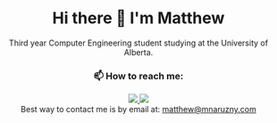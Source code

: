 <h1 align='center'>
    Hi there 👋 I'm Matthew
</h1>

<p align='center'>
    Third year Computer Engineering student studying at the University of Alberta.
</p>
<h3 align='center'>
    📫 How to reach me:
</h3>
<div align='center'>
    <a href="https://www.linkedin.com/in/matthewnaruzny/">
        <img src="https://img.shields.io/badge/LinkedIn-0077B5?style=for-the-badge&logo=linkedin&logoColor=white">
    </a>
    <a href="https://www.instagram.com/matt.naruzny/">
        <img src="https://img.shields.io/badge/Instagram-E4405F?style=for-the-badge&logo=instagram&logoColor=white">
    </a>
</div>
<div align='center'>
    Best way to contact me is by email at:
    <a href="mailto:matthew@mnaruzny.com">
        matthew@mnaruzny.com
    </a>
</div>


<!--
**matthewnaruzny/matthewnaruzny** is a ✨ _special_ ✨ repository because its `README.md` (this file) appears on your GitHub profile.

Here are some ideas to get you started:

- 🔭 I’m currently working on ...
- 🌱 I’m currently learning ...
- 👯 I’m looking to collaborate on ...
- 🤔 I’m looking for help with ...
- 💬 Ask me about ...
- 📫 How to reach me: ...
- 😄 Pronouns: ...
- ⚡ Fun fact: ...
-->
